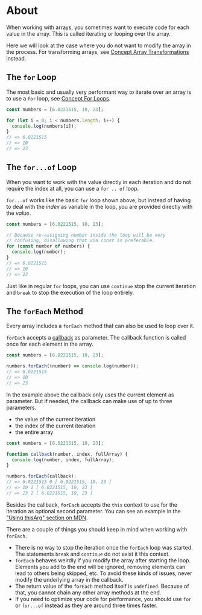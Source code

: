# About

When working with arrays, you sometimes want to execute code for each value in the array.
This is called iterating or looping over the array.

Here we will look at the case where you do not want to modify the array in the process.
For transforming arrays, see [Concept Array Transformations][concept-array-transformations] instead.

## The `for` Loop

The most basic and usually very performant way to iterate over an array is to use a `for` loop, see [Concept For Loops][concept-for-loops].

```javascript
const numbers = [6.0221515, 10, 23];

for (let i = 0; i < numbers.length; i++) {
  console.log(numbers[i]);
}
// => 6.0221515
// => 10
// => 23
```

## The `for...of` Loop

When you want to work with the value directly in each iteration and do not require the index at all, you can use a `for .. of` loop.

`for...of` works like the basic `for` loop shown above, but instead of having to deal with the _index_ as variable in the loop, you are provided directly with the _value_.

```javascript
const numbers = [6.0221515, 10, 23];

// Because re-assigning number inside the loop will be very
// confusing, disallowing that via const is preferable.
for (const number of numbers) {
  console.log(number);
}
// => 6.0221515
// => 10
// => 23
```

Just like in regular `for` loops, you can use `continue` stop the current iteration and `break` to stop the execution of the loop entirely.

## The `forEach` Method

Every array includes a `forEach` method that can also be used to loop over it.

`forEach` accepts a [callback][concept-callbacks] as parameter.
The callback function is called once for each element in the array.

```javascript
const numbers = [6.0221515, 10, 23];

numbers.forEach((number) => console.log(number));
// => 6.0221515
// => 10
// => 23
```

In the example above the callback only uses the current element as parameter.
But if needed, the callback can make use of up to three parameters.

- the value of the current iteration
- the index of the current iteration
- the entire array

```javascript
const numbers = [6.0221515, 10, 23];

function callback(number, index, fullArray) {
  console.log(number, index, fullArray);
}

numbers.forEach(callback);
// => 6.0221515 0 [ 6.0221515, 10, 23 ]
// => 10 1 [ 6.0221515, 10, 23 ]
// => 23 2 [ 6.0221515, 10, 23 ]
```

Besides the callback, `forEach` accepts the `this` context to use for the iteration as optional second parameter.
You can see an example in the ["Using thisArg" section on MDN][mdn-foreach-thisarg].

There are a couple of things you should keep in mind when working with `forEach`.

- There is no way to stop the iteration once the `forEach` loop was started.
  The statements `break` and `continue` do not exist it this context.
- `forEach` behaves weirdly if you modify the array after starting the loop.
  Elements you add to the end will be ignored, removing elements can lead to others being skipped, etc.
  To avoid these kinds of issues, never modify the underlying array in the callback.
- The return value of the `forEach` method itself is `undefined`.
  Because of that, you cannot chain any other array methods at the end.
- If you need to optimize your code for performance, you should use `for` or `for...of` instead as they are around three times faster.

[concept-array-transformations]: /tracks/javascript/concepts/array-transformations
[concept-for-loops]: /tracks/javascript/concepts/for-loops
[concept-callbacks]: /tracks/javascript/concepts/callbacks
[mdn-foreach-thisarg]: https://developer.mozilla.org/en-US/docs/Web/JavaScript/Reference/Global_Objects/Array/forEach#using_thisarg
